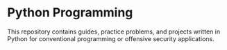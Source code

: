 # Python Programming

This repository contains guides, practice problems, and projects written in Python for conventional programming or offensive security applications.
